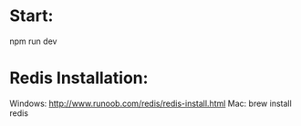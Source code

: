 # Start:
npm run dev

# Redis Installation:
Windows: http://www.runoob.com/redis/redis-install.html
Mac: brew install redis
